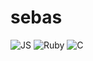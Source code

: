 # sebas

![JS](https://img.shields.io/badge/-javascript-F7DF1E?style=flat&logo=javascript&logoColor=white)
![Ruby](https://img.shields.io/badge/-ruby-CC342D?style=flat&logo=ruby&logoColor=white)
![C](https://img.shields.io/badge/-c-A8B9CC?style=flat&logo=c&logoColor=white)
